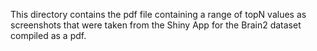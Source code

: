 This directory contains the pdf file containing a range of topN values as screenshots that were taken from the Shiny App for the Brain2 dataset compiled as a pdf.
